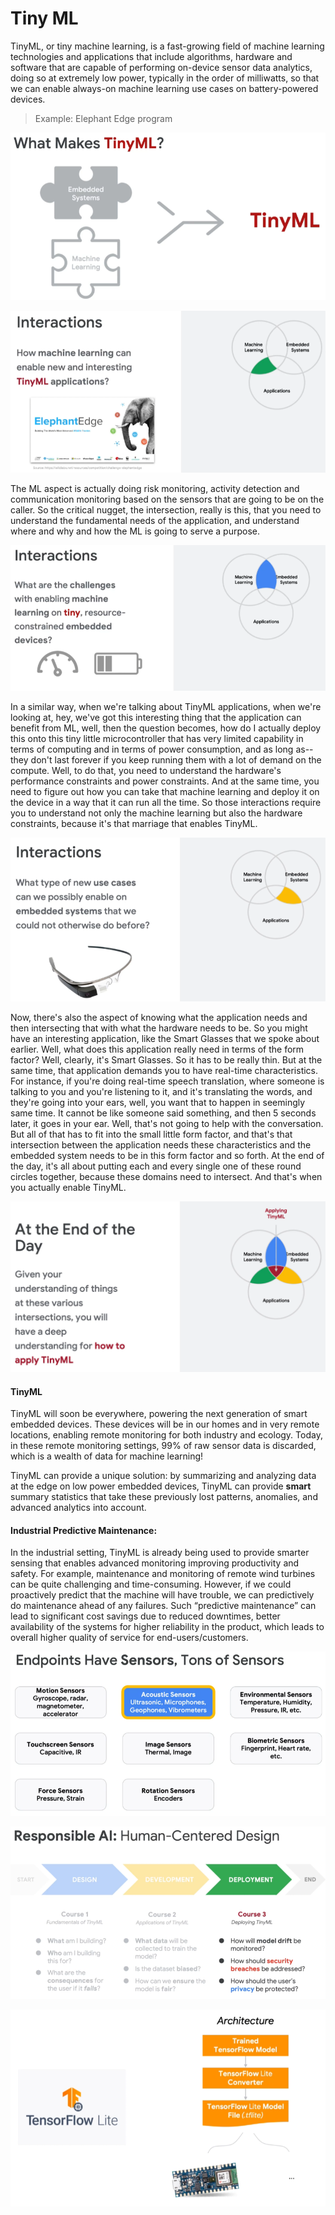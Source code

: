 # Tiny ML

TinyML, or tiny machine learning, is a fast-growing field of machine learning technologies and applications that include algorithms, hardware and software that are capable of performing on-device sensor data analytics, doing so at extremely low power, typically in the order of milliwatts, so that we can enable always-on machine learning use cases on battery-powered devices.

> Example: Elephant Edge program

![](../.gitbook/assets/image%20%2867%29.png)

![](../.gitbook/assets/image%20%2866%29.png)

The ML aspect is actually doing risk monitoring, activity detection and communication monitoring based on the sensors that are going to be on the caller. So the critical nugget, the intersection, really is this, that you need to understand the fundamental needs of the application, and understand where and why and how the ML is going to serve a purpose.

![](../.gitbook/assets/image%20%2864%29.png)

In a similar way, when we're talking about TinyML applications, when we're looking at, hey, we've got this interesting thing that the application can benefit from ML, well, then the question becomes, how do I actually deploy this onto this tiny little microcontroller that has very limited capability in terms of computing and in terms of power consumption, and as long as--they don't last forever if you keep running them with a lot of demand on the compute. Well, to do that, you need to understand the hardware's performance constraints and power constraints. And at the same time, you need to figure out how you can take that machine learning and deploy it on the device in a way that it can run all the time. So those interactions require you to understand not only the machine learning but also the hardware constraints, because it's that marriage that enables TinyML.

![](../.gitbook/assets/image%20%2863%29.png)



Now, there's also the aspect of knowing what the application needs and then intersecting that with what the hardware needs to be. So you might have an interesting application, like the Smart Glasses that we spoke about earlier. Well, what does this application really need in terms of the form factor? Well, clearly, it's Smart Glasses. So it has to be really thin. But at the same time, that application demands you to have real-time characteristics. For instance, if you're doing real-time speech translation, where someone is talking to you and you're listening to it, and it's translating the words, and they're going into your ears, well, you want that to happen in seemingly same time. It cannot be like someone said something, and then 5 seconds later, it goes in your ear. Well, that's not going to help with the conversation. But all of that has to fit into the small little form factor, and that's that intersection between the application needs these characteristics and the embedded system needs to be in this form factor and so forth. At the end of the day, it's all about putting each and every single one of these round circles together, because these domains need to intersect. And that's when you actually enable TinyML.

![](../.gitbook/assets/image%20%2862%29.png)

#### TinyML

TinyML will soon be everywhere, powering the next generation of smart embedded devices. These devices will be in our homes and in very remote locations, enabling remote monitoring for both industry and ecology. Today, in these remote monitoring settings, 99% of raw sensor data is discarded, which is a wealth of data for machine learning! 

TinyML can provide a unique solution: by summarizing and analyzing data at the edge on low power embedded devices, TinyML can provide **smart** summary statistics that take these previously lost patterns, anomalies, and advanced analytics into account.

#### Industrial Predictive Maintenance:

In the industrial setting, TinyML is already being used to provide smarter sensing that enables advanced monitoring improving productivity and safety. For example, maintenance and monitoring of remote wind turbines can be quite challenging and time-consuming. However, if we could proactively predict that the machine will have trouble, we can predictively do maintenance ahead of any failures. Such “predictive maintenance” can lead to significant cost savings due to reduced downtimes, better availability of the systems for higher reliability in the product, which leads to overall higher quality of service for end-users/customers.

![](../.gitbook/assets/image%20%2868%29.png)

![](../.gitbook/assets/image%20%2869%29.png)

![](../.gitbook/assets/image%20%2865%29.png)

